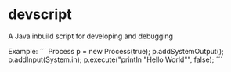 # devscript
A Java inbuild script for developing and debugging

Example:
´´´
Process p = new Process(true);
p.addSystemOutput();
p.addInput(System.in);
p.execute("println \"Hello World\"", false);
´´´ 
